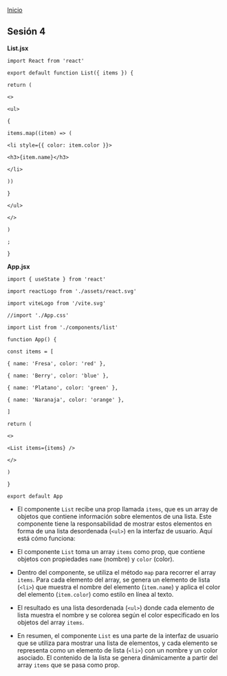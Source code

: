<!-- No borrar o modificar -->
[Inicio](./index.md)

## Sesión 4


<!-- Su documentación aquí -->


**List.jsx**

    import React from 'react'
    
    export default function List({ items }) {
    
    return (
    
    <>
    
    <ul>
    
    {
    
    items.map((item) => (
    
    <li style={{ color: item.color }}>
    
    <h3>{item.name}</h3>
    
    </li>
    
    ))
    
    }
    
    </ul>
    
    </>
    
    )
    
    ;
    
    }


**App.jsx**


    import { useState } from 'react'
    
    import reactLogo from './assets/react.svg'
    
    import viteLogo from '/vite.svg'
    
    //import './App.css'
    
    import List from './components/list'
    
    function App() {
    
    const items = [
    
    { name: 'Fresa', color: 'red' },
    
    { name: 'Berry', color: 'blue' },
    
    { name: 'Platano', color: 'green' },
    
    { name: 'Naranaja', color: 'orange' },
    
    ]
    
    return (
    
    <>
    
    <List items={items} />
    
    </>
    
    )
    
    }
    
    export default App


- El componente `List` recibe una prop llamada `items`, que es un array de objetos que contiene información sobre elementos de una lista. Este componente tiene la responsabilidad de mostrar estos elementos en forma de una lista desordenada (`<ul>`) en la interfaz de usuario. Aquí está cómo funciona:

-   El componente `List` toma un array `items` como prop, que contiene objetos con propiedades `name` (nombre) y `color` (color).
    
-   Dentro del componente, se utiliza el método `map` para recorrer el array `items`. Para cada elemento del array, se genera un elemento de lista (`<li>`) que muestra el nombre del elemento (`item.name`) y aplica el color del elemento (`item.color`) como estilo en línea al texto.
    
-   El resultado es una lista desordenada (`<ul>`) donde cada elemento de lista muestra el nombre y se colorea según el color especificado en los objetos del array `items`.
    

- En resumen, el componente `List` es una parte de la interfaz de usuario que se utiliza para mostrar una lista de elementos, y cada elemento se representa como un elemento de lista (`<li>`) con un nombre y un color asociado. El contenido de la lista se genera dinámicamente a partir del array `items` que se pasa como prop.



